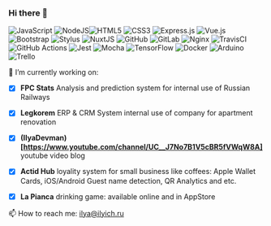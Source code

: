 ### Hi there 👋

<img alt="JavaScript" src="https://img.shields.io/badge/javascript%20-%23323330.svg?&style=for-the-badge&logo=javascript&logoColor=%23F7DF1E"/>
<img alt="NodeJS" src="https://img.shields.io/badge/node.js%20-%2343853D.svg?&style=for-the-badge&logo=node.js&logoColor=white"/><img alt="HTML5" src="https://img.shields.io/badge/html5%20-%23E34F26.svg?&style=for-the-badge&logo=html5&logoColor=white"/>
<img alt="CSS3" src="https://img.shields.io/badge/css3%20-%231572B6.svg?&style=for-the-badge&logo=css3&logoColor=white"/>
<img alt="Express.js" src="https://img.shields.io/badge/express.js%20-%23404d59.svg?&style=for-the-badge"/>
<img alt="Vue.js" src="https://img.shields.io/badge/vuejs%20-%2335495e.svg?&style=for-the-badge&logo=vue.js&logoColor=%234FC08D"/>
<img alt="Bootstrap" src="https://img.shields.io/badge/bootstrap%20-%23563D7C.svg?&style=for-the-badge&logo=bootstrap&logoColor=white"/>
<img alt="Stylus" src="https://img.shields.io/badge/stylus%20-hotpink.svg?&style=for-the-badge&logo=stylus&logoColor=white"/>
<img alt="NuxtJS" src="https://img.shields.io/badge/NuxtJS%20-black.svg?&style=for-the-badge&logo=NuxtJS&logoColor=white"/>

<img alt="GitHub" src="https://img.shields.io/badge/github%20-%23121011.svg?&style=for-the-badge&logo=github&logoColor=white"/>
<img alt="GitLab" src="https://img.shields.io/badge/gitlab%20-%23181717.svg?&style=for-the-badge&logo=gitlab&logoColor=white"/>

<img alt="Nginx" src="https://img.shields.io/badge/nginx%20-%23009639.svg?&style=for-the-badge&logo=nginx&logoColor=white"/>

<img alt="TravisCI" src="https://img.shields.io/badge/travisci%20-%232B2F33.svg?&style=for-the-badge&logo=travis&logoColor=white"/>
<img alt="GitHub Actions" src="https://img.shields.io/badge/github%20actions%20-%232671E5.svg?&style=for-the-badge&logo=github%20actions&logoColor=white"/>

<img alt="Jest" src="https://img.shields.io/badge/-jest-%23C21325?&style=for-the-badge&logo=jest&logoColor=white"/>
<img alt="Mocha" src="https://img.shields.io/badge/-mocha-%238D6748?&style=for-the-badge&logo=mocha&logoColor=white"/>

<img alt="TensorFlow" src="https://img.shields.io/badge/TensorFlow%20-%23FF6F00.svg?&style=for-the-badge&logo=TensorFlow&logoColor=white" />

<img alt="Docker" src="https://img.shields.io/badge/docker%20-%230db7ed.svg?&style=for-the-badge&logo=docker&logoColor=white"/>
<img alt="Arduino" src="https://img.shields.io/badge/-Arduino-00979D?style=for-the-badge&logo=Arduino&logoColor=white"/>
<img alt="Trello" src="https://img.shields.io/badge/Trello%20-%23026AA7.svg?&style=for-the-badge&logo=Trello&logoColor=white"/>


🔭 I’m currently working on:
- [x] **FPC Stats** Analysis and prediction system for internal use of Russian Railways
- [x] **Legkorem** ERP & CRM System internal use of company for apartment renovation
- [x] **(IlyaDevman)[https://www.youtube.com/channel/UC__J7No7B1V5cBR5fVWqW8A]** youtube video blog 
- [x] **Actid Hub** loyality system for small business like coffees: Apple Wallet Cards, iOS/Android Guest name detection, QR Analytics and etc.
- [x] **La Pianca** drinking game: available online and in AppStore


📫 How to reach me: ilya@ilyich.ru  


<!--
**powerdot/powerdot** is a ✨ _special_ ✨ repository because its `README.md` (this file) appears on your GitHub profile.

Here are some ideas to get you started:

- 🔭 I’m currently working on ...
- 🌱 I’m currently learning ...
- 👯 I’m looking to collaborate on ...
- 🤔 I’m looking for help with ...
- 💬 Ask me about ...
- 📫 How to reach me: ...
- 😄 Pronouns: ...
- ⚡ Fun fact: ...
-->
